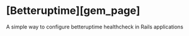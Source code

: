 # [Betteruptime][gem_page]

A simple way to configure betteruptime healthcheck in Rails applications
